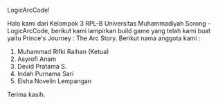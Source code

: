 LogicArcCode!

Halo kami dari Kelompok 3 RPL-B Universitas Muhammadiyah Sorong - LogicArcCode, berikut kami lampirkan build game yang telah kami buat yaitu Prince's Journey : The Arc Story. Berikut nama anggota kami :
1. Muhammad Rifki Raihan (Ketua) 
2. Asyrofi Anam
3. Devid Pratama S. 
4. Indah Purnama Sari
5. Elsha Novelin Lempangan

Terima kasih.

